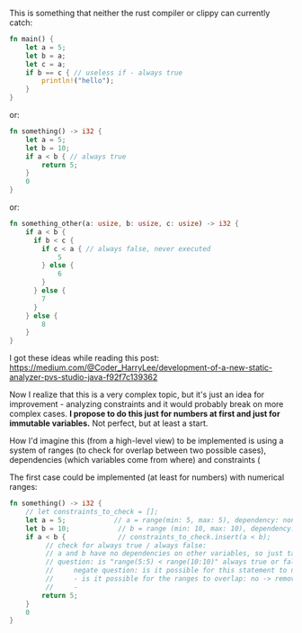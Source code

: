 This is something that neither the rust compiler or clippy can currently catch:

```rust
fn main() {
    let a = 5;
    let b = a;
    let c = a;
    if b == c { // useless if - always true
        println!("hello");
    }
}
```

or:

```rust
fn something() -> i32 {
    let a = 5;
    let b = 10;
    if a < b { // always true
        return 5;
    }
    0
}
```

or:

```rust
fn something_other(a: usize, b: usize, c: usize) -> i32 {
    if a < b {
      if b < c {
        if c < a { // always false, never executed
            5
        } else {
            6
        }
      } else {
        7
      }
    } else {
        8
    }
}
```

I got these ideas while reading this post: https://medium.com/@Coder_HarryLee/development-of-a-new-static-analyzer-pvs-studio-java-f92f7c139362

Now I realize that this is a very complex topic, but it's just an idea for improvement - analyzing constraints and it would probably break on more complex cases. **I propose to do this just for numbers at first and just for immutable variables.** Not perfect, but at least a start.

How I'd imagine this (from a high-level view) to be implemented is using a system of ranges (to check for overlap between two possible cases), dependencies (which variables come from where) and constraints (

The first case could be implemented (at least for numbers) with numerical ranges:

```rust
fn something() -> i32 {
    // let constraints_to_check = [];
    let a = 5;            // a = range(min: 5, max: 5), dependency: none, constraint: none
    let b = 10;            // b = range (min: 10, max: 10), dependency: none, constraint: none
    if a < b {             // constraints_to_check.insert(a < b);
         // check for always true / always false:
         // a and b have no dependencies on other variables, so just take the values of each
         // question: is "range(5:5) < range(10:10)" always true or false:
         //     negate question: is it possible for this statement to not be always true or always false?
         //     - is it possible for the ranges to overlap: no -> remove = operator
         //     -
        return 5;
    }
    0
}
```